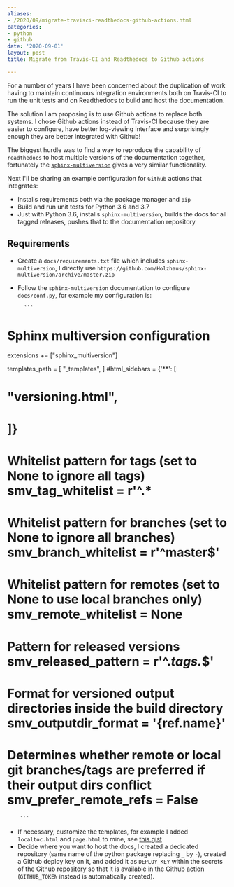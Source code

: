 ```yaml
---
aliases:
- /2020/09/migrate-travisci-readthedocs-github-actions.html
categories:
- python
- github
date: '2020-09-01'
layout: post
title: Migrate from Travis-CI and Readthedocs to Github actions

---
```


For a number of years I have been concerned about the duplication of work having to maintain
continuous integration environments both on Travis-CI to run the unit tests and on Readthedocs
to build and host the documentation.

The solution I am proposing is to use Github actions to replace both systems. I chose Github actions
instead of Travis-CI because they are easier to configure, have better log-viewing interface and
surprisingly enough they are better integrated with Github!

The biggest hurdle was to find a way to reproduce the capability of `readthedocs` to host multiple
versions of the documentation together, fortunately the [`sphinx-multiversion`](https://holzhaus.github.io/sphinx-multiversion/master/index.html) gives a very similar functionality.

Next I'll be sharing an example configuration for `Github` actions that integrates:

* Installs requirements both via the package manager and `pip`
* Build and run unit tests for Python 3.6 and 3.7
* Just with Python 3.6, installs `sphinx-multiversion`, builds the docs for all tagged releases, pushes that to the documentation repository

<script src="https://gist.github.com/zonca/78125d40bb6ce70510f0dd4226d947ac.js"></script>

## Requirements

* Create a `docs/requirements.txt` file which includes `sphinx-multiversion`, I directly use `https://github.com/Holzhaus/sphinx-multiversion/archive/master.zip`
* Follow the `sphinx-multiversion` documentation to configure `docs/conf.py`, for example my configuration is:

        ```
# Sphinx multiversion configuration
extensions += ["sphinx_multiversion"]

templates_path = [
            "_templates",                                                                                                                      ]
                                                                                                                                   #html_sidebars = {'**':  [
#            "versioning.html",
#            ]}

# Whitelist pattern for tags (set to None to ignore all tags)                                                                      smv_tag_whitelist = r'^.*
# Whitelist pattern for branches (set to None to ignore all branches)                                                              smv_branch_whitelist = r'^master$'

# Whitelist pattern for remotes (set to None to use local branches only)                                                           smv_remote_whitelist = None

# Pattern for released versions                                                                                                    smv_released_pattern = r'^.*tags.*$'

# Format for versioned output directories inside the build directory                                                               smv_outputdir_format = '{ref.name}'
# Determines whether remote or local git branches/tags are preferred if their output dirs conflict                                 smv_prefer_remote_refs = False
        ```

* If necessary, customize the templates, for example I added `localtoc.html` and `page.html` to mine, see [this gist](https://gist.github.com/ad17f00a91355eaedd221abb34d75c11)
* Decide where you want to host the docs, I created a dedicated repository (same name of the python package replacing `_` by `-`), created a Github deploy key on it, and added it as `DEPLOY_KEY` within the secrets of the Github repository so that it is available in the Github action (`GITHUB_TOKEN` instead is automatically created).
